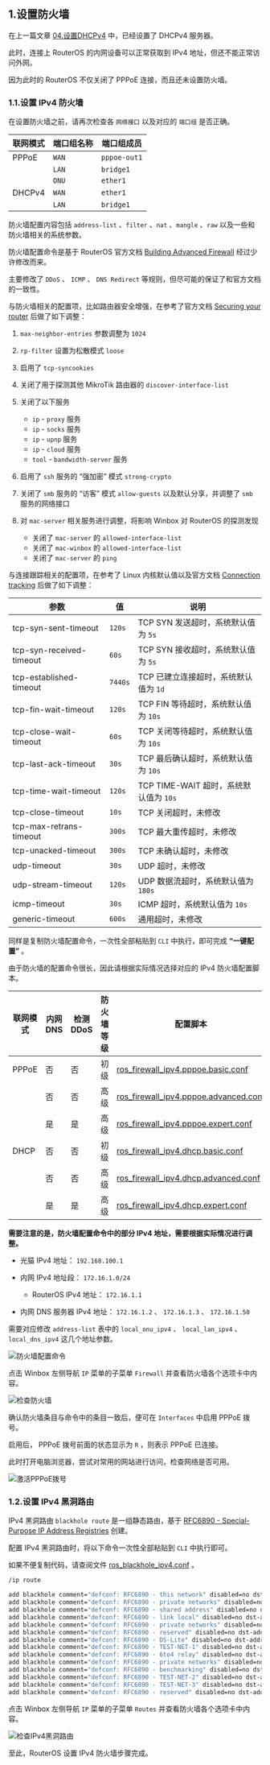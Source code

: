 ## 1.设置防火墙

在上一篇文章 [04.设置DHCPv4](./04.设置DHCPv4.md) 中，已经设置了 DHCPv4 服务器。  

此时，连接上 RouterOS 的内网设备可以正常获取到 IPv4 地址，但还不能正常访问外网。  

因为此时的 RouterOS 不仅关闭了 PPPoE 连接，而且还未设置防火墙。  

### 1.1.设置 IPv4 防火墙

在设置防火墙之前，请再次检查各 `网络接口` 以及对应的 `端口组` 是否正确。  

|联网模式|端口组名称|端口组成员|
|--|--|--|
|PPPoE|`WAN`|`pppoe-out1`|
||`LAN`|`bridge1`|
||`ONU`|`ether1`|
|DHCPv4|`WAN`|`ether1`|
||`LAN`|`bridge1`|

防火墙配置内容包括 `address-list` 、`filter` 、`nat` 、`mangle` 、`raw` 以及一些和防火墙相关的系统参数。  

防火墙配置命令是基于 RouterOS 官方文档 [Building Advanced Firewall](https://help.mikrotik.com/docs/display/ROS/Building+Advanced+Firewall) 经过少许修改而来。  

主要修改了 `DDoS` 、 `ICMP` 、 `DNS Redirect` 等规则，但尽可能的保证了和官方文档的一致性。  

与防火墙相关的配置项，比如路由器安全增强，在参考了官方文档 [Securing your router](https://help.mikrotik.com/docs/display/ROS/Securing+your+router) 后做了如下调整：  

1. `max-neighbor-entries` 参数调整为 `1024`  

2. `rp-filter` 设置为松散模式 `loose`  

3. 启用了 `tcp-syncookies`  

4. 关闭了用于探测其他 MikroTik 路由器的 `discover-interface-list`  

5. 关闭了以下服务  
   - `ip` - `proxy` 服务  
   - `ip` - `socks` 服务  
   - `ip` - `upnp` 服务  
   - `ip` - `cloud` 服务  
   - `tool` - `bandwidth-server` 服务  

6. 启用了 `ssh` 服务的 “强加密” 模式 `strong-crypto`  

7. 关闭了 `smb` 服务的 “访客” 模式 `allow-guests` 以及默认分享，并调整了 `smb` 服务的网络接口  

8. 对 `mac-server` 相关服务进行调整，将影响 Winbox 对 RouterOS 的探测发现  
   - 关闭了 `mac-server` 的 `allowed-interface-list`  
   - 关闭了 `mac-winbox` 的 `allowed-interface-list`  
   - 关闭了 `mac-server` 的 `ping`  

与连接跟踪相关的配置项，在参考了 Linux 内核默认值以及官方文档 [Connection tracking](https://help.mikrotik.com/docs/display/ROS/Connection+tracking) 后做了如下调整：  

|参数|值|说明|
|--|--|--|
|tcp-syn-sent-timeout|`120s`|TCP SYN 发送超时，系统默认值为 `5s` |
|tcp-syn-received-timeout|`60s`|TCP SYN 接收超时，系统默认值为 `5s` |
|tcp-established-timeout|`7440s`|TCP 已建立连接超时，系统默认值为 `1d` |
|tcp-fin-wait-timeout|`120s`|TCP FIN 等待超时，系统默认值为 `10s` |
|tcp-close-wait-timeout|`60s`|TCP 关闭等待超时，系统默认值为 `10s` |
|tcp-last-ack-timeout|`30s`|TCP 最后确认超时，系统默认值为 `10s` |
|tcp-time-wait-timeout|`120s`|TCP TIME-WAIT 超时，系统默认值为 `10s` |
|tcp-close-timeout|`10s`|TCP 关闭超时，未修改|
|tcp-max-retrans-timeout|`300s`|TCP 最大重传超时，未修改|
|tcp-unacked-timeout|`300s`|TCP 未确认超时，未修改|
|udp-timeout|`30s`|UDP 超时，未修改 |
|udp-stream-timeout|`120s`|UDP 数据流超时，系统默认值为 `180s` |
|icmp-timeout|`30s`|ICMP 超时，系统默认值为 `10s` |
|generic-timeout|`600s`|通用超时，未修改 |

同样是复制防火墙配置命令，一次性全部粘贴到 `CLI` 中执行，即可完成 **“一键配置”** 。  

由于防火墙的配置命令很长，因此请根据实际情况选择对应的 IPv4 防火墙配置脚本。  

|联网模式|内网 DNS |检测 DDoS |防火墙等级|配置脚本|
|--|--|--|--|--|
|PPPoE|否|否|初级|[ros_firewall_ipv4.pppoe.basic.conf](./src/firewall/ros_firewall_ipv4.pppoe.basic.conf)|
||否|否|高级|[ros_firewall_ipv4.pppoe.advanced.conf](./src/firewall/ros_firewall_ipv4.pppoe.advanced.conf)|
||是|是|高级|[ros_firewall_ipv4.pppoe.expert.conf](./src/firewall/ros_firewall_ipv4.pppoe.expert.conf)|
|DHCP|否|否|初级|[ros_firewall_ipv4.dhcp.basic.conf](./src/firewall/ros_firewall_ipv4.dhcp.basic.conf)|
||否|否|高级|[ros_firewall_ipv4.dhcp.advanced.conf](./src/firewall/ros_firewall_ipv4.dhcp.advanced.conf)|
||是|是|高级|[ros_firewall_ipv4.dhcp.expert.conf](./src/firewall/ros_firewall_ipv4.dhcp.expert.conf)|

**需要注意的是，防火墙配置命令中的部分 IPv4 地址，需要根据实际情况进行调整。**   

- 光猫 IPv4 地址： `192.168.100.1`

- 内网 IPv4 地址段： `172.16.1.0/24`
  - RouterOS IPv4 地址： `172.16.1.1`

- 内网 DNS 服务器 IPv4 地址： `172.16.1.2` 、 `172.16.1.3` 、 `172.16.1.50`

需要对应修改 `address-list` 表中的 `local_onu_ipv4` 、 `local_lan_ipv4` 、 `local_dns_ipv4` 这几个地址参数。  

![防火墙配置命令](img/p05/cli_firewall.png)

点击 Winbox 左侧导航 `IP` 菜单的子菜单 `Firewall` 并查看防火墙各个选项卡中内容。  

![检查防火墙](img/p05/wb_check_firewall.jpeg)

确认防火墙条目与命令中的条目一致后，便可在 `Interfaces` 中启用 PPPoE 拨号。  

启用后， PPPoE 拨号前面的状态显示为 ` R ` ，则表示 PPPoE 已连接。  

此时打开电脑浏览器，尝试对常用的网站进行访问，检查网络是否可用。  

![激活PPPoE拨号](img/p05/wb_enable_pppoe.jpeg)

### 1.2.设置 IPv4 黑洞路由

IPv4 黑洞路由 `blackhole route` 是一组静态路由，基于 [RFC6890 - Special-Purpose IP Address Registries](https://www.rfc-editor.org/rfc/rfc6890) 创建。  

配置 IPv4 黑洞路由时，将以下命令一次性全部粘贴到 `CLI` 中执行即可。  

如果不便复制代码，请查阅文件 [ros_blackhole_ipv4.conf](./src/firewall/ros_blackhole_ipv4.conf) 。  

```bash
/ip route

add blackhole comment="defconf: RFC6890 - this network" disabled=no dst-address=0.0.0.0/8
add blackhole comment="defconf: RFC6890 - private networks" disabled=no dst-address=10.0.0.0/8
add blackhole comment="defconf: RFC6890 - shared address" disabled=no dst-address=100.64.0.0/10
add blackhole comment="defconf: RFC6890 - link local" disabled=no dst-address=169.254.0.0/16
add blackhole comment="defconf: RFC6890 - private networks" disabled=no dst-address=172.16.0.0/12
add blackhole comment="defconf: RFC6890 - reserved" disabled=no dst-address=192.0.0.0/24
add blackhole comment="defconf: RFC6890 - DS-Lite" disabled=no dst-address=192.0.0.0/29
add blackhole comment="defconf: RFC6890 - TEST-NET-1" disabled=no dst-address=192.0.2.0/24
add blackhole comment="defconf: RFC6890 - 6to4 relay" disabled=no dst-address=192.88.99.0/24
add blackhole comment="defconf: RFC6890 - private networks" disabled=no dst-address=192.168.0.0/16
add blackhole comment="defconf: RFC6890 - benchmarking" disabled=no dst-address=198.18.0.0/15
add blackhole comment="defconf: RFC6890 - TEST-NET-2" disabled=no dst-address=198.51.100.0/24
add blackhole comment="defconf: RFC6890 - TEST-NET-3" disabled=no dst-address=203.0.113.0/24
add blackhole comment="defconf: RFC6890 - reserved" disabled=no dst-address=240.0.0.0/4
```

点击 Winbox 左侧导航 `IP` 菜单的子菜单 `Routes` 并查看防火墙各个选项卡中内容。  

![检查IPv4黑洞路由](img/p05/wb_check_ipv4_blackhole.jpeg)

至此，RouterOS 设置 IPv4 防火墙步骤完成。  

